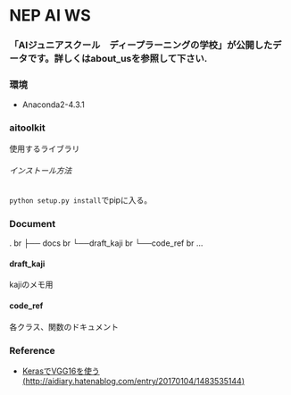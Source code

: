 # NEP AI WS

### 「AIジュニアスクール　ディープラーニングの学校」が公開したデータです。詳しくはabout_usを参照して下さい. 

### 環境
- Anaconda2-4.3.1

### aitoolkit
使用するライブラリ
###### インストール方法
`python setup.py install`でpipに入る。

### Document
. br
├── docs br
      └──draft_kaji br
      └──code_ref br
      ...
#### draft_kaji
kajiのメモ用

#### code_ref
各クラス、関数のドキュメント

### Reference
- [KerasでVGG16を使う(http://aidiary.hatenablog.com/entry/20170104/1483535144)](http://aidiary.hatenablog.com/entry/20170104/1483535144)
